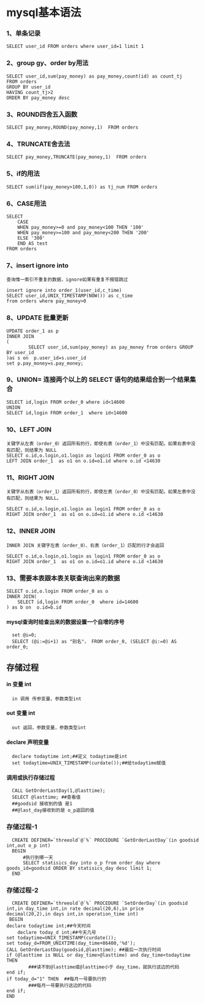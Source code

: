 # mysql基本语法
### 1、单条记录
	SELECT user_id FROM orders where user_id=1 limit 1

### 2、group gy、order by用法
	SELECT user_id,sum(pay_money) as pay_money,count(id) as count_tj 
	FROM orders 
	GROUP BY user_id 
	HAVING count_tj>2 
	ORDER BY pay_money desc

### 3、ROUND四舍五入函数
	SELECT pay_money,ROUND(pay_money,1)  FROM orders
	
### 4、TRUNCATE舍去法
	SELECT pay_money,TRUNCATE(pay_money,1)  FROM orders

### 5、if的用法

	SELECT sum(if(pay_money>100,1,0)) as tj_num FROM orders


### 6、CASE用法
	SELECT
	    CASE
		WHEN pay_money>=0 and pay_money<100 THEN '100'
		WHEN pay_money>=100 and pay_money<200 THEN '200'
		ELSE '300'
		END AS test 
	FROM orders
    

### 7、insert ignore into
	查询惟一索引不重复的数据，ignore如果有重复不报错跳过

	insert ignore into order_1(user_id,c_time)
	SELECT user_id,UNIX_TIMESTAMP(NOW()) as c_time 
	from orders where pay_money>0



### 8、UPDATE 批量更新

	UPDATE order_1 as p
  	INNER JOIN
  	(
    		SELECT user_id,sum(pay_money) as pay_money from orders GROUP BY user_id
  	)as s on  p.user_id=s.user_id
  	set p.pay_money=s.pay_money;


### 9、UNION= 连接两个以上的 SELECT 语句的结果组合到一个结果集合

	SELECT id,login FROM order_0 where id<14600
	UNION
	SELECT id,login FROM order_1  where id<14600


### 10、LEFT JOIN

	关键字从左表（order_0）返回所有的行，即使右表（order_1）中没有匹配。如果右表中没有匹配，则结果为 NULL
	SELECT o.id,o.login,o1.login as login1 FROM order_0 as o 
	LEFT JOIN order_1  as o1 on o.id=o1.id where o.id <14630

### 11、RIGHT JOIN

	关键字从右表（order_1）返回所有的行，即使左表（order_0）中没有匹配。如果左表中没有匹配，则结果为 NULL。

	SELECT o.id,o.login,o1.login as login1 FROM order_0 as o 
	RIGHT JOIN order_1  as o1 on o.id=o1.id where o.id <14630

### 12、INNER JOIN 

	INNER JOIN 关键字左表（order_0）、右表（order_1）匹配的行才会返回

	SELECT o.id,o.login,o1.login as login1 FROM order_0 as o 
	RIGHT JOIN order_1  as o1 on o.id=o1.id where o.id <14630


### 13、需要本表跟本表关联查询出来的数据

	SELECT o.id,o.login FROM order_0 as o
	INNER JOIN(
   		SELECT id,login FROM order_0  where id=14600
	) as b on  o.id=b.id
	
#### mysql查询时给查出来的数据设置一个自增的序号
     
      set @i=0;
      SELECT (@i:=@i+1) as "别名"， FROM order_0, (SELECT @i:=0) AS order_0;
      
      
## 存储过程

#### in 变量 int
      in 调用 传参变量，参数类型int
#### out 变量 int
      out 返回，参数变量，参数类型int
      
#### declare 声明变量
      declare todaytime int;##定义 todaytime是int
      set todaytime=UNIX_TIMESTAMP(curdate());##给todaytime赋值
      
#### 调用或执行存储过程
      CALL GetOrderLastDay(1,@lasttime);
      SELECT @lasttime; ##查看值
      ##goodsid 接收到的值 是1 
      ##@last_day接收到的是 o_p返回的值
      
      
### 存储过程-1    
      CREATE DEFINER=`threeold`@`%` PROCEDURE `GetOrderLastDay`(in goodsid int,out o_p int)
      BEGIN
	      #执行到哪一天
	      SELECT statisics_day into o_p from order_day where goods_id=goodsid ORDER BY statisics_day desc limit 1;
      END
      
      
###  存储过程-2

      CREATE DEFINER=`threeold`@`%` PROCEDURE `SetOrderDay`(in goodsid int,in day_time int,in rate decimal(20,6),in price       decimal(20,2),in days int,in operation_time int)
     BEGIN
	declare todaytime int;##今天时间
        declare today_d int;##今天几号
	set todaytime=UNIX_TIMESTAMP(curdate());
	set today_d=FROM_UNIXTIME(day_time+86400,'%d');
  	CALL GetOrderLastDay(goodsid,@lasttime); ##最后一次执行时间
	if (@lasttime is NULL or day_time>@lasttime) and day_time<todaytime THEN
            ###读不到@lasttime或@lasttime小于 day_time，就执行这边的代码
	end if;
	if today_d="1" THEN  ##每月一号要执行的
    	    ###每月一号要执行这边的代码
  	end if;
    END
      
      
      
